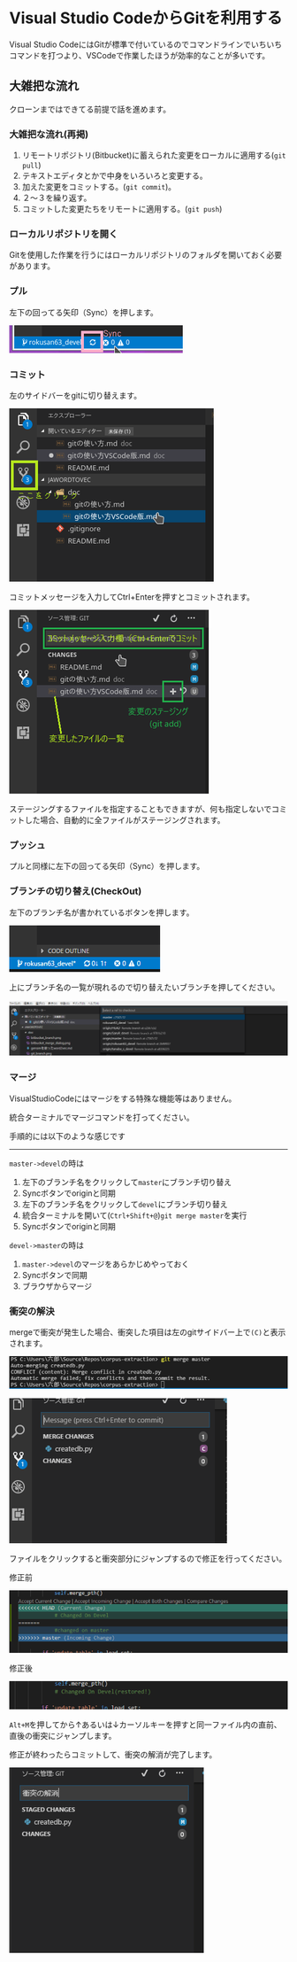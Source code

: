 # Visual Studio CodeからGitを利用する #

Visual Studio CodeにはGitが標準で付いているのでコマンドラインでいちいちコマンドを打つより、VSCodeで作業したほうが効率的なことが多いです。

## 大雑把な流れ ##

クローンまではできてる前提で話を進めます。
### 大雑把な流れ(再掲) ###

1. リモートリポジトリ(Bitbucket)に蓄えられた変更をローカルに適用する(`git pull`)
2. テキストエディタとかで中身をいろいろと変更する。
3. 加えた変更をコミットする。(`git commit`)。
4. ２〜３を繰り返す。
5. コミットした変更たちをリモートに適用する。(`git push`)

### ローカルリポジトリを開く ###

Gitを使用した作業を行うにはローカルリポジトリのフォルダを開いておく必要があります。

### プル ###

左下の回ってる矢印（Sync）を押します。

![gitcommit](git_sync.png)

### コミット ###

左のサイドバーをgitに切り替えます。

![gitサイドバー](git_sidebar.png)

コミットメッセージを入力してCtrl+Enterを押すとコミットされます。

![gitcommit](git_commit.png)

ステージングするファイルを指定することもできますが、何も指定しないでコミットした場合、自動的に全ファイルがステージングされます。

### プッシュ ###

プルと同様に左下の回ってる矢印（Sync）を押します。

### ブランチの切り替え(CheckOut) ###

左下のブランチ名が書かれているボタンを押します。

![ブランチ名](./git_branch.png)

上にブランチ名の一覧が現れるので切り替えたいブランチを押してください。

![切り替え](./git_change_branch.png)

### マージ ###

VisualStudioCodeにはマージをする特殊な機能等はありません。

統合ターミナルでマージコマンドを打ってください。

手順的には以下のような感じです

---
`master->devel`の時は

1. 左下のブランチ名をクリックして`master`にブランチ切り替え
1. Syncボタンでoriginと同期
1. 左下のブランチ名をクリックして`devel`にブランチ切り替え
1. 統合ターミナルを開いて(`Ctrl+Shift+@`)`git merge master`を実行
1. Syncボタンでoriginと同期

`devel->master`の時は

1. `master->devel`のマージをあらかじめやっておく
1. Syncボタンで同期
1. ブラウザからマージ

### 衝突の解決 ###

mergeで衝突が発生した場合、衝突した項目は左のgitサイドバー上で`(C)`と表示されます。

![衝突した場合](./vscode_conflict_it.png)

![衝突した場合のgitサイドバー](./vscode_conflict_sidebar.png)

ファイルをクリックすると衝突部分にジャンプするので修正を行ってください。

修正前

![衝突箇所](./vscode_conflict_code.png)

修正後

![衝突箇所(修正)](./vscode_conflict_code_restored.png)

`Alt+M`を押してから↑あるいは↓カーソルキーを押すと同一ファイル内の直前、直後の衝突にジャンプします。

修正が終わったらコミットして、衝突の解消が完了します。

![衝突解消コミット](./vscode_conflict_commit.png)


